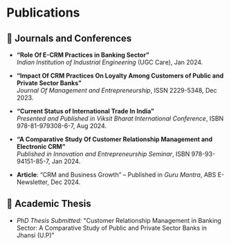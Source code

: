 # Publications

## 📘 Journals and Conferences

- **“Role Of E-CRM Practices in Banking Sector”**  
  *Indian Institution of Industrial Engineering* (UGC Care), Jan 2024.

- **“Impact Of CRM Practices On Loyalty Among Customers of Public and Private Sector Banks”**  
  *Journal Of Management and Entrepreneurship*, ISSN 2229-5348, Dec 2023.

- **“Current Status of International Trade In India”**  
  *Presented and Published in Viksit Bharat International Conference*, ISBN 978-81-979308-6-7, Aug 2024.

- **“A Comparative Study Of Customer Relationship Management and Electronic CRM”**  
  *Published in Innovation and Entrepreneurship Seminar*, ISBN 978-93-94151-85-7, Jan 2024.

- **Article**: “CRM and Business Growth” – Published in *Guru Mantra*, ABS E-Newsletter, Dec 2024.

## 📝 Academic Thesis

- *PhD Thesis Submitted:* "Customer Relationship Management in Banking Sector: A Comparative Study of Public and Private Sector Banks in Jhansi (U.P)"
